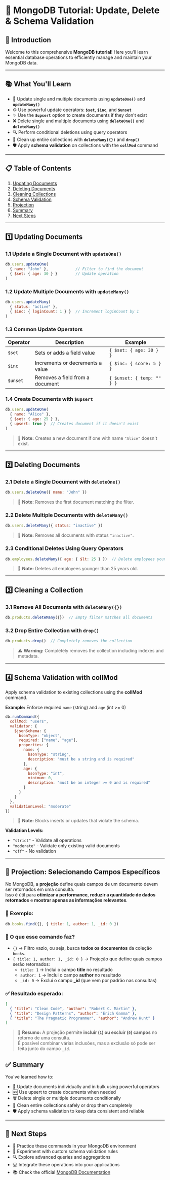 # 🚀 MongoDB Tutorial: Update, Delete & Schema Validation

## 🎯 Introduction
Welcome to this comprehensive **MongoDB tutorial**! Here you'll learn essential database operations to efficiently manage and maintain your MongoDB data.

---

## 📚 What You'll Learn
- 🔄 Update single and multiple documents using **`updateOne()`** and **`updateMany()`**
- ⚙️ Use powerful update operators: **`$set`**, **`$inc`**, and **`$unset`**
- ✨ Use the **`$upsert`** option to create documents if they don't exist
- ❌ Delete single and multiple documents using **`deleteOne()`** and **`deleteMany()`**
- 🔍 Perform conditional deletions using query operators
- 🧹 Clean up entire collections with **`deleteMany({})`** and **`drop()`**
- 🛡️ Apply **schema validation** on collections with the **`collMod`** command

---

## 📋 Table of Contents
1. [Updating Documents](#1️⃣-updating-documents)  
2. [Deleting Documents](#2️⃣-deleting-documents)  
3. [Cleaning Collections](#3️⃣-cleaning-a-collection)  
4. [Schema Validation](#4️⃣-schema-validation-with-collmod)  
5. [Projection](#-projection-selecionando-campos-específicos)  
6. [Summary](#-summary)  
7. [Next Steps](#-next-steps)  

---

## 1️⃣ Updating Documents

### 1.1 Update a Single Document with `updateOne()`
```javascript
db.users.updateOne(
  { name: "John" },            // Filter to find the document
  { $set: { age: 30 } }        // Update operation
)
```

### 1.2 Update Multiple Documents with `updateMany()`
```javascript
db.users.updateMany(
  { status: "active" },
  { $inc: { loginCount: 1 } }  // Increment loginCount by 1
)
```

### 1.3 Common Update Operators

| Operator | Description | Example |
|----------|-------------|---------|
| `$set`   | Sets or adds a field value | `{ $set: { age: 30 } }` |
| `$inc`   | Increments or decrements a value | `{ $inc: { score: 5 } }` |
| `$unset` | Removes a field from a document | `{ $unset: { temp: "" } }` |

### 1.4 Create Documents with `$upsert`
```javascript
db.users.updateOne(
  { name: "Alice" },
  { $set: { age: 25 } },
  { upsert: true }  // Creates document if it doesn't exist
)
```
> 📌 **Note:** Creates a new document if one with name `"Alice"` doesn't exist.

---

## 2️⃣ Deleting Documents

### 2.1 Delete a Single Document with `deleteOne()`
```javascript
db.users.deleteOne({ name: "John" })
```
> 📌 **Note:** Removes the first document matching the filter.

### 2.2 Delete Multiple Documents with `deleteMany()`
```javascript
db.users.deleteMany({ status: "inactive" })
```
> 📌 **Note:** Removes all documents with status `"inactive"`.

### 2.3 Conditional Deletes Using Query Operators
```javascript
db.employees.deleteMany({ age: { $lt: 25 } })  // Delete employees younger than 25
```
> 📌 **Note:** Deletes all employees younger than 25 years old.

---

## 3️⃣ Cleaning a Collection

### 3.1 Remove All Documents with `deleteMany({})`
```javascript
db.products.deleteMany({})  // Empty filter matches all documents
```

### 3.2 Drop Entire Collection with `drop()`
```javascript
db.products.drop()  // Completely removes the collection
```
> ⚠️ **Warning:** Completely removes the collection including indexes and metadata.

---

## 4️⃣ Schema Validation with collMod
Apply schema validation to existing collections using the **collMod** command.

**Example:** Enforce required `name` (string) and `age` (int >= 0)

```javascript
db.runCommand({
  collMod: "users",
  validator: {
    $jsonSchema: {
      bsonType: "object",
      required: ["name", "age"],
      properties: {
        name: {
          bsonType: "string",
          description: "must be a string and is required"
        },
        age: {
          bsonType: "int",
          minimum: 0,
          description: "must be an integer >= 0 and is required"
        }
      }
    }
  },
  validationLevel: "moderate"
})
```

> 📌 **Note:** Blocks inserts or updates that violate the schema.

**Validation Levels:**
- `"strict"` - Validate all operations  
- `"moderate"` - Validate only existing valid documents  
- `"off"` - No validation  

---


## 📑 Projection: Selecionando Campos Específicos

No MongoDB, a **projeção** define quais campos de um documento devem ser retornados em uma consulta.  
Isso é útil para **otimizar a performance**, **reduzir a quantidade de dados retornados** e **mostrar apenas as informações relevantes**.

### 📌 Exemplo:
```javascript
db.books.find({}, { title: 1, author: 1, _id: 0 })
```

### 🔎 O que esse comando faz?
- `{}` → Filtro vazio, ou seja, busca **todos os documentos** da coleção `books`.  
- `{ title: 1, author: 1, _id: 0 }` → Projeção que define quais campos serão retornados:  
  - `title: 1` → Inclui o campo **title** no resultado  
  - `author: 1` → Inclui o campo **author** no resultado  
  - `_id: 0` → Exclui o campo **_id** (que vem por padrão nas consultas)  

### ✅ Resultado esperado:
```json
[
  { "title": "Clean Code", "author": "Robert C. Martin" },
  { "title": "Design Patterns", "author": "Erich Gamma" },
  { "title": "The Pragmatic Programmer", "author": "Andrew Hunt" }
]
```

> 📌 **Resumo:** A projeção permite **incluir (`1`) ou excluir (`0`) campos** no retorno de uma consulta.  
É possível combinar várias inclusões, mas a exclusão só pode ser feita junto do campo `_id`.


## ✅ Summary
You've learned how to:
- 📝 Update documents individually and in bulk using powerful operators  
- 🆕 Use upsert to create documents when needed  
- 🗑️ Delete single or multiple documents conditionally  
- 🧽 Clean entire collections safely or drop them completely  
- 🛡️ Apply schema validation to keep data consistent and reliable  

---

## 🚀 Next Steps
- 🎯 Practice these commands in your MongoDB environment  
- 🧪 Experiment with custom schema validation rules  
- 🔍 Explore advanced queries and aggregations  
- 💻 Integrate these operations into your applications  
- 📚 Check the official [MongoDB Documentation](https://www.mongodb.com/docs/)  
